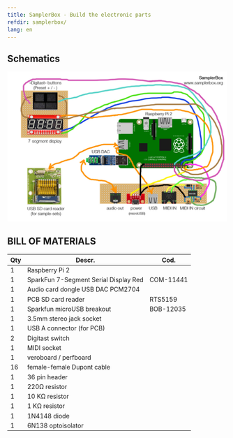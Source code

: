```yaml
---
title: SamplerBox - Build the electronic parts
refdir: samplerbox/
lang: en
---
```

## Schematics

<img src="./samplerbox_schematics.jpg" alt="samplerbox_schematics.jpg" class="img-responsive">

## BILL OF MATERIALS

| Qty | Descr.                                | Cod.      |
| -   | ------------------------------------- | --------- |
| 1   | Raspberry Pi 2
| 1   | SparkFun 7-Segment Serial Display Red | COM-11441
| 1   | Audio card dongle USB DAC PCM2704
| 1   | PCB SD card reader                    | RTS5159
| 1   | Sparkfun microUSB breakout            | BOB-12035
| 1   | 3.5mm stereo jack socket
| 1   | USB A connector (for PCB)
| 2   | Digitast switch
| 1   | MIDI socket
| 1   | veroboard / perfboard
| 16  | female-female Dupont cable
| 1   | 36 pin header
| 1   | 220Ω resistor
| 1   | 10 KΩ resistor
| 1   | 1 KΩ resistor
| 1   | 1N4148 diode
| 1   | 6N138 optoisolator
